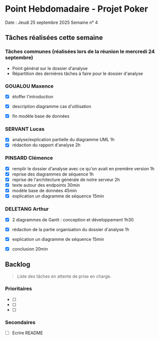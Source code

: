 # Point Hebdomadaire - Projet Poker

Date : Jeudi 25 septembre 2025
Semaine n° 4

## Tâches réalisées cette semaine

### Tâches communes (réalisées lors de la réunion le mercredi 24 septembre)

- Point général sur le dossier d'analyse 
- Répartition des dernières tâches à faire pour le dossier d'analyse

### GOUALOU Maxence
- [x] étoffer l'introduction
- [x] description diagramme cas d'utilisation
- [x] fin modèle base de données


### SERVANT Lucas
- [x] analyse/explication partielle du diagramme UML 1h
- [x] rédaction du rapport d'analyse 2h

### PINSARD Clémence
- [x] remplir le dossier d'analyse avec ce qu'on avait en première version 1h
- [x] reprise des diagrammes de séquence 1h
- [x] reprise de l'architecture générale de notre serveur 2h
- [x] texte autour des endpoints 30min
- [x] modèle base de données 45min
- [x] explication un diagramme de séquence 15min

### DELETANG Arthur
- [x] 2 diagrammes de Gantt : conception et développement 1h30
- [x] rédaction de la partie organisation du dossier d'analyse 1h
- [x] explication un diagramme de séquence 15min
- [x] conclusion 20min



## Backlog

> Liste des tâches en attente de prise en charge.

### Prioritaires

- [ ] 
- [ ] 
- [ ] 

### Secondaires

- [ ] Ecrire README